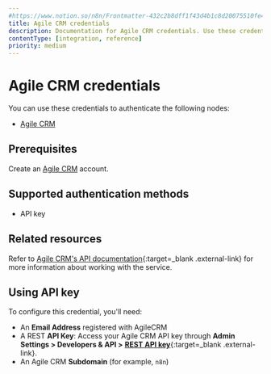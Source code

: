 ```yaml
---
#https://www.notion.so/n8n/Frontmatter-432c2b8dff1f43d4b1c8d20075510fe4
title: Agile CRM credentials
description: Documentation for Agile CRM credentials. Use these credentials to authenticate Agile CRM in n8n, a workflow automation platform.
contentType: [integration, reference]
priority: medium
---
```


# Agile CRM credentials

You can use these credentials to authenticate the following nodes:

- [Agile CRM](/integrations/builtin/app-nodes/n8n-nodes-base.agilecrm/)


## Prerequisites

Create an [Agile CRM](https://www.agilecrm.com/) account.

## Supported authentication methods

- API key

## Related resources

Refer to [Agile CRM's API documentation](https://www.agilecrm.com/api){:target=_blank .external-link} for more information about working with the service.

## Using API key

To configure this credential, you'll need:

- An **Email Address** registered with AgileCRM
- A REST **API Key**: Access your Agile CRM API key through **Admin Settings > Developers & API >** [**REST API key**](https://github.com/agilecrm/rest-api?tab=readme-ov-file#api-key){:target=_blank .external-link}.
- An Agile CRM **Subdomain** (for example, `n8n`)
